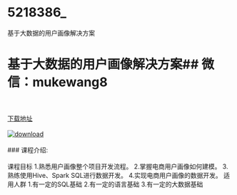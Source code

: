# 5218386_
基于大数据的用户画像解决方案
# 基于大数据的用户画像解决方案## 微信：mukewang8
<br/></br>[下载地址](http://www.36tz.cn/article/5218386 "下载地址")
<br/></br>[![download](http://36tz.cn/muke_img/2021_02_1-36-300x172.png "下载地址")](http://www.36tz.cn/article/5218386 "下载地址")
<br/></br>### 课程介绍:<br/></br>课程目标
1.熟悉用户画像整个项目开发流程。
2.掌握电商用户画像如何建模。
3.熟练使用Hive、Spark SQL进行数据开发。
4.实现电商用户画像的数据开发。
适用人群
1.有一定的SQL基础
2.有一定的语言基础
3.有一定的大数据基础

